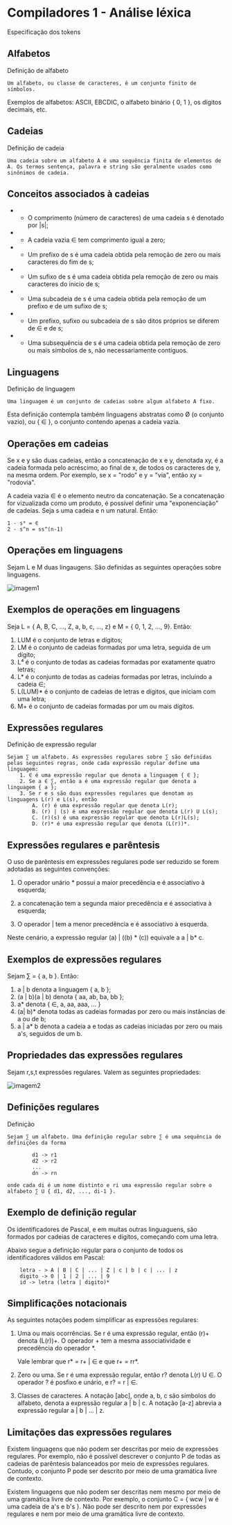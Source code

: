 # Compiladores 1 - Análise léxica

Especificação dos tokens

## Alfabetos

Definição de alfabeto
```
Um alfabeto, ou classe de caracteres, é um conjunto finito de símbolos.
```

Exemplos de alfabetos: ASCII, EBCDIC, o alfabeto binário { 0, 1 }, os dígitos decimais, etc.

## Cadeias 

Definição de cadeia
```
Uma cadeia sobre um alfabeto A é uma sequência finita de elementos de A. Os termos sentença, palavra e string são geralmente usados como sinônimos de cadeia.
```

## Conceitos associados à cadeias

* - O comprimento (número de caracteres) de uma cadeia s é denotado por |s|; 
* - A cadeia vazia ∈ tem comprimento igual a zero;
* - Um prefixo de s é uma cadeia obtida pela remoção de zero ou mais caracteres do fim de s;
* - Um sufixo de s é uma cadeia obtida pela remoção de zero ou mais caracteres do inicio de s;
* - Uma subcadeia de s é uma cadeia obtida pela remoção de um prefixo e de um sufixo de s;
* - Um prefixo, sufixo ou subcadeia de s são ditos próprios se diferem de ∈ e de s;
* - Uma subsequência de s é uma cadeia obtida pela remoção de zero ou mais símbolos de s, não necessariamente contíguos.

## Linguagens

Definição de linguagem
```
Uma linguagem é um conjunto de cadeias sobre algum alfabeto A fixo.
```

Esta definição contempla também linguagens abstratas como Ø (o conjunto vazio), ou { ∈ }, o conjunto contendo apenas a cadeia vazia.

## Operações em cadeias

Se x e y são duas cadeias, então a concatenação de x e y, denotada xy, é a cadeia formada pelo acréscimo, ao final de x, de todos os caracteres de y, na mesma ordem. Por exemplo, se x = "rodo" e y = "via", então xy = "rodovia".

A cadeia vazia ∈ é o elemento neutro da concatenação. Se a concatenação for vizualizada como um produto, é possível definir uma "exponenciação" de cadeias. Seja s uma cadeia e n um natural. Então:
    
    1 - s⁰ = ∈
    2 - s^n = ss^(n-1) 

## Operações em linguagens 

Sejam L e M duas lingaugens. São definidas as seguintes operações sobre linguagens.

![imagem1](https://github.com/owhenrique/COMPILADORES_studies/blob/main/img/aula3-3/Captura%20de%20tela%20de%202023-01-15%2023-22-59.png)

## Exemplos de operações em linguagens

Seja L = { A, B, C, ..., Z, a, b, c, ..., z} e M = { 0, 1, 2, ..., 9}. Então:

1. LUM é o conjunto de letras e dígitos;
2. LM é o conjunto de cadeias formadas por uma letra, seguida de um dígito;
3. L⁴ é o conjunto de todas as cadeias formadas por exatamente quatro letras;
4. L* é o conjunto de todas as cadeias formadas por letras, incluíndo a cadeia ∈;
5. L(LUM)* é o conjunto de cadeias de letras e dígitos, que iniciam com uma letra;
6. M+ é o conjunto de cadeias formadas por um ou mais dígitos. 

## Expressões regulares

Definição de expressão regular
```
Sejam ∑ um alfabeto. As expressões regulares sobre ∑ são definidas pelas seguintes regras, onde cada expressão regular define uma linguagem:
    1. ∈ é uma expressão regular que denota a linguagem { ∈ };
    2. Se a ∈ ∑, então a é uma expressão regular que denota a linguagem { a };
    3. Se r e s são duas expressões regulares que denotam as linguagens L(r) e L(s), então
        A. (r) é uma expressão regular que denota L(r);
        B. (r) | (s) é uma expressão regular que denota L(r) U L(s);
        C. (r)(s) é uma expressão regular que denota L(r)L(s);
        D. (r)* é uma expressão regular que denota (L(r))*.
```

## Expressões regulares e parêntesis

O uso de parêntesis em expressões regulares pode ser reduzido se forem adotadas as seguintes convenções: 

1. O operador unário * possui a maior precedência e é associativo à esquerda;

2. a concatenação tem a segunda maior precedência e é associativa à esquerda;

3. O operador | tem a menor precedência e é associativo à esquerda.

Neste cenário, a expressão regular (a) | ((b) * (c)) equivale a a | b* c.

## Exemplos de expressões regulares 

Sejam ∑ = { a, b }. Então:

1. a | b denota a linguagem { a, b };
2. (a | b)(a | b) denota { aa, ab, ba, bb };
3. a* denota { ∈, a, aa, aaa, ... }
4. (a| b)* denota todas as cadeias formadas por zero ou mais instâncias de a ou de b;
5. a | a* b denota a cadeia a e todas as cadeias iniciadas por zero ou mais a's, seguidos de um b.

## Propriedades das expressões regulares

Sejam r,s,t expressões regulares. Valem as seguintes propriedades:

![imagem2](https://github.com/owhenrique/COMPILADORES_studies/blob/main/img/aula3-3/Captura%20de%20tela%20de%202023-01-15%2023-56-18.png)

## Definições regulares

Definição
```
Sejam ∑ um alfabeto. Uma definição regular sobre ∑ é uma sequência de definições da forma

        d1 -> r1
        d2 -> r2
        ...
        dn -> rn

onde cada di é um nome distinto e ri uma expressão regular sobre o alfabeto ∑ U { d1, d2, ..., di-1 }.
```

## Exemplo de definição regular

Os identificadores de Pascal, e em muitas outras linguaguens, são formados por cadeias de caracteres e dígitos, começando com uma letra.

Abaixo segue a definição regular para o conjunto de todos os identificadores válidos em Pascal:

```
    letra - > A | B | C | ... | Z | c | b | c | ... | z
    digito -> 0 | 1 | 2 | ... | 9
    id -> letra (letra | digito)*
```

## Simplificações notacionais 

As seguintes notações podem simplificar as expressões regulares:

1. Uma ou mais ocorrências. Se r é uma expressão regular, então (r)+ denota (L(r))+. O operador + tem a mesma associatividade e precedência do operador *. 

    Vale lembrar que r* = r+ | ∈ e que r+ = rr*.

2. Zero ou uma. Se r é uma expressão regular, então r? denota L(r) U ∈. O operador ? é posfixo e unário, e r? = r | ∈.

3. Classes de caracteres. A notação [abc], onde a, b, c são símbolos do alfabeto, denota a expressão regular a | b | c. A notação [a-z] abrevia a expressão regular a | b | ... | z.

## Limitações das expressões regulares

Existem linguagens que não podem ser descritas por meio de expressões regulares. Por exemplo, não é possível descrever o conjunto P de todas as cadeias de parêntesis balanceados por meio de expressões regulares. Contudo, o conjunto P pode ser descrito por meio de uma gramática livre de contexto. 

Existem linguagens que não podem ser descritas nem mesmo por meio de uma gramática livre de contexto. Por exemplo, o conjunto C = { wcw | w é uma cadeia de a's e b's }. Não pode ser descrito nem por expressões regulares e nem por meio de uma gramática livre de contexto.
